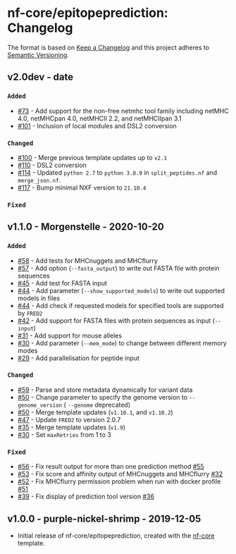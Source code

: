 # nf-core/epitopeprediction: Changelog

The format is based on [Keep a Changelog](https://keepachangelog.com/en/1.0.0/)
and this project adheres to [Semantic Versioning](https://semver.org/spec/v2.0.0.html).

## v2.0dev - date

### `Added`

- [#73](https://github.com/nf-core/epitopeprediction/pull/73) - Add support for the non-free netmhc tool family including netMHC 4.0, netMHCpan 4.0, netMHCII 2.2, and netMHCIIpan 3.1
- [#101](https://github.com/nf-core/epitopeprediction/pull/101) - Inclusion of local modules and DSL2 conversion

### `Changed`

- [#100](https://github.com/nf-core/epitopeprediction/pull/89) - Merge previous template updates up to `v2.1`
- [#110](https://github.com/nf-core/epitopeprediction/pull/110) - DSL2 conversion
- [#114](https://github.com/nf-core/epitopeprediction/pull/114) - Updated `python 2.7` to `python 3.8.9` in `split_peptides.nf` and `merge_json.nf`.
- [#117](https://github.com/nf-core/epitopeprediction/pull/117) - Bump minimal NXF version to `21.10.4`

### `Fixed`

## v1.1.0 - Morgenstelle - 2020-10-20

### `Added`

- [#58](https://github.com/nf-core/epitopeprediction/pull/58) - Add tests for MHCnuggets and MHCflurry
- [#57](https://github.com/nf-core/epitopeprediction/pull/57) - Add option (`--fasta_output`) to write out FASTA file with protein sequences
- [#45](https://github.com/nf-core/epitopeprediction/pull/45) - Add test for FASTA input
- [#44](https://github.com/nf-core/epitopeprediction/pull/44) - Add parameter (`--show_supported_models`) to write out supported models in files
- [#44](https://github.com/nf-core/epitopeprediction/pull/44) - Add check if requested models for specified tools are supported by `FRED2`
- [#42](https://github.com/nf-core/epitopeprediction/pull/42) - Add support for FASTA files with protein sequences as input (`--input`)
- [#31](https://github.com/nf-core/epitopeprediction/pull/31) - Add support for mouse alleles
- [#30](https://github.com/nf-core/epitopeprediction/pull/30) - Add parameter (`--mem_mode`) to change between different memory modes
- [#29](https://github.com/nf-core/epitopeprediction/pull/29) - Add parallelisation for peptide input

### `Changed`

- [#59](https://github.com/nf-core/epitopeprediction/pull/59) - Parse and store metadata dynamically for variant data
- [#50](https://github.com/nf-core/epitopeprediction/pull/50) - Change parameter to specify the genome version to `--genome_version` ( `--genome` deprecated)
- [#50](https://github.com/nf-core/epitopeprediction/pull/50) - Merge template updates (`v1.10.1`, and `v1.10.2`)
- [#47](https://github.com/nf-core/epitopeprediction/pull/47) - Update `FRED2` to version 2.0.7
- [#35](https://github.com/nf-core/epitopeprediction/pull/35) - Merge template updates (`v1.9`)
- [#30](https://github.com/nf-core/epitopeprediction/pull/30) - Set `maxRetries` from 1 to 3

### `Fixed`

- [#56](https://github.com/nf-core/epitopeprediction/pull/56) - Fix result output for more than one prediction method [#55](https://github.com/nf-core/epitopeprediction/issues/55)
- [#53](https://github.com/nf-core/epitopeprediction/pull/53) - Fix score and affinity output of MHCnuggets and MHCflurry [#32](https://github.com/nf-core/epitopeprediction/issues/32)
- [#52](https://github.com/nf-core/epitopeprediction/pull/52) - Fix MHCflurry permission problem when run with docker profile [#51](https://github.com/nf-core/epitopeprediction/issues/51)
- [#39](https://github.com/nf-core/epitopeprediction/pull/39) - Fix display of prediction tool version [#36](https://github.com/nf-core/epitopeprediction/issues/36)

## v1.0.0 - purple-nickel-shrimp - 2019-12-05

- Initial release of nf-core/epitopeprediction, created with the [nf-core](http://nf-co.re/) template.
